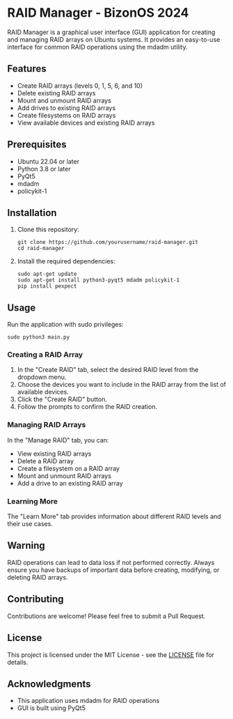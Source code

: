# RAID Manager - BizonOS 2024

RAID Manager is a graphical user interface (GUI) application for creating and managing RAID arrays on Ubuntu systems. It provides an easy-to-use interface for common RAID operations using the mdadm utility.

## Features

- Create RAID arrays (levels 0, 1, 5, 6, and 10)
- Delete existing RAID arrays
- Mount and unmount RAID arrays
- Add drives to existing RAID arrays
- Create filesystems on RAID arrays
- View available devices and existing RAID arrays

## Prerequisites

- Ubuntu 22.04 or later
- Python 3.8 or later
- PyQt5
- mdadm
- policykit-1

## Installation

1. Clone this repository:
   ```
   git clone https://github.com/yourusername/raid-manager.git
   cd raid-manager
   ```

2. Install the required dependencies:
   ```
   sudo apt-get update
   sudo apt-get install python3-pyqt5 mdadm policykit-1
   pip install pexpect
   ```

## Usage

Run the application with sudo privileges:

```
sudo python3 main.py
```

### Creating a RAID Array

1. In the "Create RAID" tab, select the desired RAID level from the dropdown menu.
2. Choose the devices you want to include in the RAID array from the list of available devices.
3. Click the "Create RAID" button.
4. Follow the prompts to confirm the RAID creation.

### Managing RAID Arrays

In the "Manage RAID" tab, you can:

- View existing RAID arrays
- Delete a RAID array
- Create a filesystem on a RAID array
- Mount and unmount RAID arrays
- Add a drive to an existing RAID array

### Learning More

The "Learn More" tab provides information about different RAID levels and their use cases.

## Warning

RAID operations can lead to data loss if not performed correctly. Always ensure you have backups of important data before creating, modifying, or deleting RAID arrays.

## Contributing

Contributions are welcome! Please feel free to submit a Pull Request.

## License

This project is licensed under the MIT License - see the [LICENSE](LICENSE) file for details.

## Acknowledgments

- This application uses mdadm for RAID operations
- GUI is built using PyQt5
